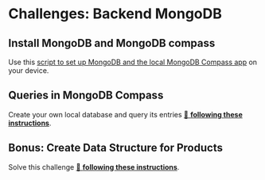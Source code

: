 # Challenges: Backend MongoDB

## Install MongoDB and MongoDB compass

Use this [script to set up MongoDB and the local MongoDB Compass app](https://github.com/neuefische/web-setup#-setting-up-mongodb) on your device.

## Queries in MongoDB Compass

Create your own local database and query its entries
[🔗 **following these instructions**](https://codesandbox.io/s/github/neuefische/web-exercises/tree/main/sessions/backend-mongodb/queries?file=/README.md).

## Bonus: Create Data Structure for Products

Solve this challenge [🔗 **following these instructions**](https://codesandbox.io/s/github/neuefische/web-exercises/tree/main/sessions/backend-mongodb/database-design?file=/README.md).
